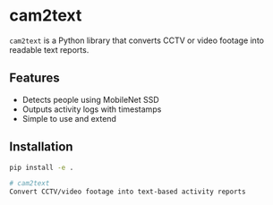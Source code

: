 # cam2text

`cam2text` is a Python library that converts CCTV or video footage into readable text reports.

## Features
- Detects people using MobileNet SSD
- Outputs activity logs with timestamps
- Simple to use and extend

## Installation

```bash
pip install -e .

# cam2text
Convert CCTV/video footage into text-based activity reports
